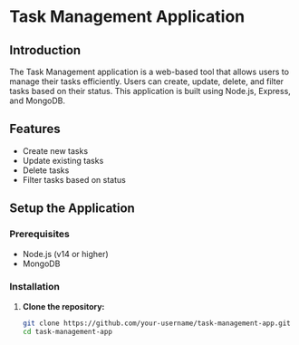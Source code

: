# Task Management Application

## Introduction

The Task Management application is a web-based tool that allows users to manage their tasks efficiently. Users can create, update, delete, and filter tasks based on their status. This application is built using Node.js, Express, and MongoDB.

## Features

- Create new tasks
- Update existing tasks
- Delete tasks
- Filter tasks based on status

## Setup the Application

### Prerequisites

- Node.js (v14 or higher)
- MongoDB

### Installation

1. **Clone the repository:**
   ```sh
   git clone https://github.com/your-username/task-management-app.git
   cd task-management-app